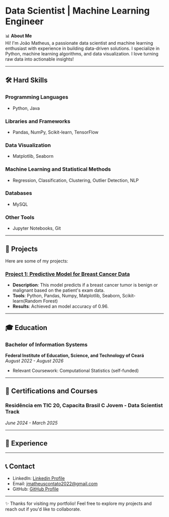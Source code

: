 # Data Scientist | Machine Learning Engineer

📊 **About Me**  
Hi! I'm João Matheus, a passionate data scientist and machine learning enthusiast with experience in building data-driven solutions. I specialize in Python, machine learning algorithms, and data visualization. I love turning raw data into actionable insights!

---

## 🛠️ Hard Skills  

### Programming Languages  
- Python, Java  

### Libraries and Frameworks  
- Pandas, NumPy, Scikit-learn, TensorFlow  

### Data Visualization  
- Matplotlib, Seaborn  

### Machine Learning and Statistical Methods  
- Regression, Classification, Clustering, Outlier Detection, NLP  

### Databases  
- MySQL  

### Other Tools  
- Jupyter Notebooks, Git  

---

## 📂 Projects  

Here are some of my projects:  

### [Project 1: Predictive Model for Breast Cancer Data](https://github.com/jmatheusacosta/Projects---DS-ML/tree/main/breast_cancer_predict)  
- **Description**: This model predicts if a breast cancer tumor is benign or malignant based on the patient's exam data.  
- **Tools**: Python, Pandas, Numpy, Matplotlib, Seaborn, Scikit-learn(Random Forest)   
- **Results**: Achieved an model accuracy of 0.96.  

---

## 🎓 Education  

### Bachelor of Information Systems  
**Federal Institute of Education, Science, and Technology of Ceará**  
*August 2022 - August 2026*  
- Relevant Coursework: Computational Statistics (self-funded)  

---

## 📜 Certifications and Courses  

### Residência em TIC 20, Capacita Brasil C Jovem - Data Scientist Track  
*June 2024 - March 2025*  

---

## 💼 Experience  

---

## 📞 Contact  
- LinkedIn: [Linkedin Profile](https://www.linkedin.com/in/joão-matheus-alves-costa-16b417233/)  
- Email: jmatheuscontato2022@gmail.com  
- GitHub: [GitHub Profile](https://github.com/jmatheusacosta)  

---

✨ Thanks for visiting my portfolio! Feel free to explore my projects and reach out if you'd like to collaborate.  
